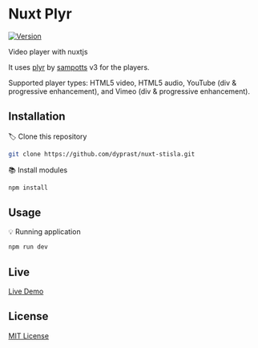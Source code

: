 # Nuxt Plyr

<p>
  <a href="#" target="_blank">
    <img alt="Version" src="https://img.shields.io/badge/version-1.0.0-blue.svg?cacheSeconds=2592000" />
  </a>
</p>

Video player with nuxtjs

It uses [plyr](https://plyr.io) by [sampotts](https://github.com/sampotts) v3 for the players.

Supported player types: HTML5 video, HTML5 audio, YouTube (div & progressive
enhancement), and Vimeo (div & progressive enhancement).


## Installation

🏷 Clone this repository

```sh
git clone https://github.com/dyprast/nuxt-stisla.git
```

📚 Install modules

```sh
npm install
```

## Usage

💡 Running application

```sh
npm run dev
```

## Live

<a href="https://nuxtplyr.vercel.app/" target="_blank">Live Demo</a>

## License

<a href="https://github.com/dyprast/nuxt-plyr/blob/main/LICENSE" target="_blank">MIT License</a>
